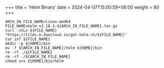 +++
title = 'Helm Binary'
date = 2024-04-07T15:00:59+08:00
weight = 80
+++

```shell
ARCH_IN_FILE_NAME=linux-amd64
FILE_NAME=helm-v3.18.3-${ARCH_IN_FILE_NAME}.tar.gz
curl -sSLo ${FILE_NAME} "https://files.m.daocloud.io/get.helm.sh/${FILE_NAME}"
tar zxf ${FILE_NAME}
mkdir -p ${HOME}/bin
mv -f ${ARCH_IN_FILE_NAME}/helm ${HOME}/bin
rm -rf ./${FILE_NAME}
rm -rf ./${ARCH_IN_FILE_NAME}
chmod u+x ${HOME}/bin/helm
```
